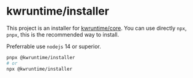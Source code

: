 # kwruntime/installer

This project is an installer for [kwruntime/core](https://github.com/kwruntime/core). 
You can use directly `npx`, `pnpx`, this is the recommended way to install.

Preferrable use `nodejs` 14 or superior.

```bash
pnpx @kwruntime/installer 
# or
npx @kwruntime/installer
```